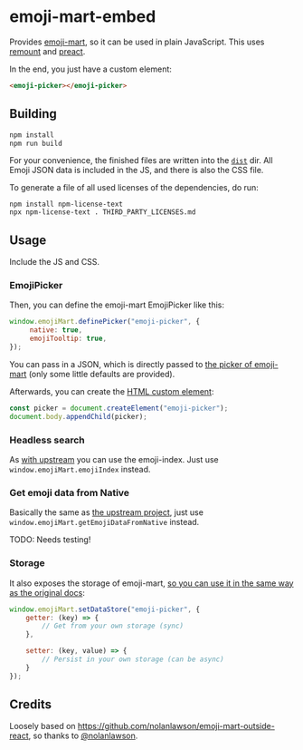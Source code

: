 # emoji-mart-embed

Provides [emoji-mart](https://github.com/missive/emoji-mart), so it can be used in plain JavaScript. This uses [remount](https://github.com/rstacruz/remount) and [preact](https://github.com/developit/preact).

In the end, you just have a custom element:

```html
<emoji-picker></emoji-picker>
```

## Building

```sh
npm install
npm run build
```

For your convenience, the finished files are written into the [`dist`](dist) dir.
All Emoji JSON data is included in the JS, and there is also the CSS file.

To generate a file of all used licenses of the dependencies, do run:
```
npm install npm-license-text
npx npm-license-text . THIRD_PARTY_LICENSES.md
```

## Usage

Include the JS and CSS.

### EmojiPicker

Then, you can define the emoji-mart EmojiPicker like this:

```js
window.emojiMart.definePicker("emoji-picker", {
     native: true,
     emojiTooltip: true,
});
```

You can pass in a JSON, which is directly passed to [the picker of emoji-mart](https://github.com/missive/emoji-mart#user-content-picker) (only some little defaults are provided).

Afterwards, you can create the [HTML custom element](https://developer.mozilla.org/docs/Web/Web_Components/Using_custom_elements):
```js
const picker = document.createElement("emoji-picker");
document.body.appendChild(picker);
```

### Headless search

As [with upstream](https://github.com/missive/emoji-mart#headless-search) you can use the emoji-index. Just use `window.emojiMart.emojiIndex` instead.

### Get emoji data from Native

Basically the same as [the upstream project](https://github.com/missive/emoji-mart#get-emoji-data-from-native), just use `window.emojiMart.getEmojiDataFromNative` instead.

TODO: Needs testing!

### Storage

It also exposes the storage of emoji-mart, [so you can use it in the same way as the original docs](https://github.com/missive/emoji-mart#storage):

```js
window.emojiMart.setDataStore("emoji-picker", {
    getter: (key) => {
        // Get from your own storage (sync)
    },

    setter: (key, value) => {
        // Persist in your own storage (can be async)
    }
});
```

## Credits

Loosely based on https://github.com/nolanlawson/emoji-mart-outside-react, so thanks to [@nolanlawson](https://github.com/nolanlawson).

